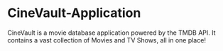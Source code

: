 # CineVault-Application
CineVault is a movie database application powered by the TMDB API. It contains a vast collection of Movies and TV Shows, all in one place!

